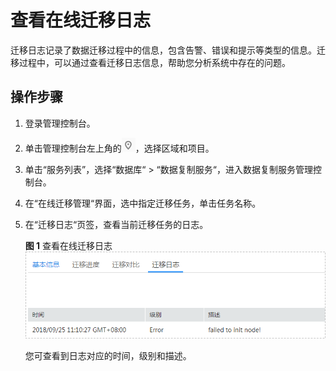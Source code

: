 # 查看在线迁移日志<a name="drs_02_0006"></a>

迁移日志记录了数据迁移过程中的信息，包含告警、错误和提示等类型的信息。迁移过程中，可以通过查看迁移日志信息，帮助您分析系统中存在的问题。

## 操作步骤<a name="section59386647165940"></a>

1.  登录管理控制台。
2.  单击管理控制台左上角的![](figures/icon-region.png)，选择区域和项目。
3.  单击“服务列表”，选择“数据库“  \>  “数据复制服务“，进入数据复制服务管理控制台。
4.  在“在线迁移管理“界面，选中指定迁移任务，单击任务名称。
5.  在“迁移日志“页签，查看当前迁移任务的日志。

    **图 1**  查看在线迁移日志<a name="fig6294656711835"></a>  
    ![](figures/查看在线迁移日志.png "查看在线迁移日志")

    您可查看到日志对应的时间，级别和描述。


